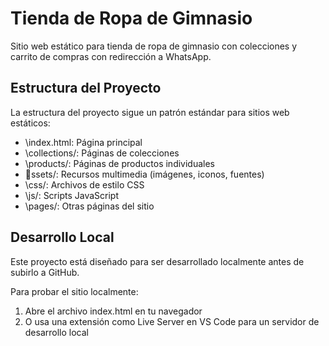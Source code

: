 ﻿# Tienda de Ropa de Gimnasio

Sitio web estático para tienda de ropa de gimnasio con colecciones y carrito de compras con redirección a WhatsApp.

## Estructura del Proyecto

La estructura del proyecto sigue un patrón estándar para sitios web estáticos:

- \index.html\: Página principal
- \collections/\: Páginas de colecciones
- \products/\: Páginas de productos individuales
- \ssets/\: Recursos multimedia (imágenes, iconos, fuentes)
- \css/\: Archivos de estilo CSS
- \js/\: Scripts JavaScript
- \pages/\: Otras páginas del sitio

## Desarrollo Local

Este proyecto está diseñado para ser desarrollado localmente antes de subirlo a GitHub.

Para probar el sitio localmente:
1. Abre el archivo index.html en tu navegador
2. O usa una extensión como Live Server en VS Code para un servidor de desarrollo local
